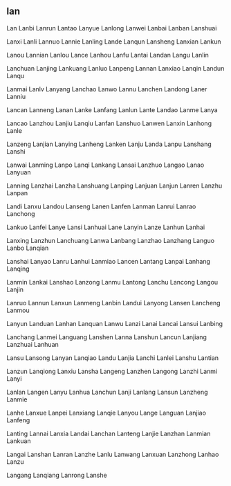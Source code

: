 lan
---

Lan Lanbi Lanrun Lantao Lanyue Lanlong Lanwei Lanbai Lanban Lanshuai

Lanxi Lanli Lannuo Lannie Lanling Lande Lanqun Lansheng Lanxian Lankun

Lanou Lannian Lanlou Lance Lanhou Lanfu Lantai Landan Langu Lanlin

Lanchuan Lanjing Lankuang Lanluo Lanpeng Lannan Lanxiao Lanqin Landun Lanqu

Lanmai Lanlv Lanyang Lanchao Lanwo Lannu Lanchen Landong Laner Lanniu

Lancan Lanneng Lanan Lanke Lanfang Lanlun Lante Landao Lanme Lanya

Lancao Lanzhou Lanjiu Lanqiu Lanfan Lanshuo Lanwen Lanxin Lanhong Lanle

Lanzeng Lanjian Lanying Lanheng Lanken Lanju Landa Lanpu Lanshang Lanshi

Lanwai Lanming Lanpo Lanqi Lankang Lansai Lanzhuo Langao Lanao Lanyuan

Lanning Lanzhai Lanzha Lanshuang Lanping Lanjuan Lanjun Lanren Lanzhu Lanpan

Landi Lanxu Landou Lanseng Lanen Lanfen Lanman Lanrui Lanrao Lanchong

Lankuo Lanfei Lanye Lansi Lanhuai Lane Lanyin Lanze Lanhun Lanhai

Lanxing Lanzhun Lanchuang Lanwa Lanbang Lanzhao Lanzhang Languo Lanbo   Lanqian

Lanshai Lanyao Lanru Lanhui Lanmiao Lancen Lantang Lanpai Lanhang Lanqing

Lanmin Lankai Lanshao Lanzong Lanmu Lantong Lanchu Lancong Langou Lanjin

Lanruo Lannun Lanxun Lanmeng Lanbin Landui Lanyong Lansen Lancheng Lanmou

Lanyun Landuan Lanhan Lanquan Lanwu Lanzi Lanai Lancai Lansui Lanbing

Lanchang Lanmei Languang Lanshen Lanna Lanshun Lancun Lanjiang Lanzhuai Lanhuan

Lansu Lansong Lanyan Lanqiao Landu Lanjia Lanchi Lanlei Lanshu Lantian

Lanzun Lanqiong Lanxiu Lansha Langeng Lanzhen Langong Lanzhi Lanmi Lanyi

Lanlan Langen Lanyu Lanhua Lanchun Lanji Lanlang Lansun Lanzheng Lanmie

Lanhe Lanxue Lanpei Lanxiang Lanqie Lanyou Lange Languan Lanjiao Lanfeng

Lanting Lannai Lanxia Landai Lanchan Lanteng Lanjie Lanzhan Lanmian Lankuan

Langai Lanshan Lanran Lanzhe Lanlu Lanwang Lanxuan Lanzhong Lanhao Lanzu

Langang Lanqiang Lanrong Lanshe 